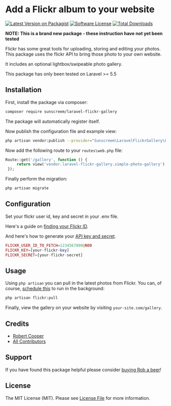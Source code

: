 # Add a Flickr album to your website

[![Latest Version on Packagist](https://img.shields.io/packagist/v/sunscreem/laravel-flickr-gallery.svg?style=flat-square)](https://packagist.org/packages/sunscreem/laravel-flickr-gallery)
[![Software License](https://img.shields.io/badge/license-MIT-brightgreen.svg?style=flat-square)](LICENSE.md)
[![Total Downloads](https://img.shields.io/packagist/dt/sunscreem/laravel-flickr-gallery.svg?style=flat-square)](https://packagist.org/packages/sunscreem/laravel-flickr-gallery)

**NOTE: This is a brand new package - these instruction have not yet been tested**

Flickr has some great tools for uploading, storing and editing your photos. This package uses the flickr API to bring those photo to your own website.

It includes an optional lightbox/swipeable photo gallery.

This package has only been tested on Laravel >= 5.5

## Installation

First, install the package via composer:

```bash
composer require sunscreem/laravel-flickr-gallery
```

The package will automatically register itself.

Now publish the configuration file and example view:

```bash
php artisan vendor:publish --provider="Sunscreem\LaravelFlickrGallery\LaravelFlickrGalleryServiceProvider"
```

Now add the following route to your `routes\web.php` file:

```php
Route::get('/gallery', function () {
     return view('vendor.laravel-flickr-gallery.simple-photo-gallery');
 });
```

Finally perform the migration:

```bash
php artisan migrate
```

## Configuration

Set your flickr user id, key and secret in your .env file.

Here's a guide on [finding your Flickr ID](https://www.pixsy.com/academy/flickr-id/).

And here's how to generate your [API key and secret](https://www.flickr.com/services/api/misc.api_keys.html).

```php 
FLICKR_USER_ID_TO_FETCH=1234567890@N00
FLICKR_KEY=[your-flickr-key]
FLICKR_SECRET=[your-flickr-secret]
```

## Usage

Using `php artisan` you can pull in the latest photos from Flickr. You can, of course, [schedule this](https://laravel.com/docs/5.6/scheduling) to run in the background:

```bash
php artisan flickr:pull
```

Finally, view the gallery on your website by visiting `your-site.com/gallery`.

## Credits

- [Robert Cooper](https://robertcooper.xyz)
- [All Contributors](../../contributors)

## Support 

If you have found this package helpful please consider [buying Rob a beer](https://buyrobabeer.com)!

## License

The MIT License (MIT). Please see [License File](LICENSE.md) for more information.






